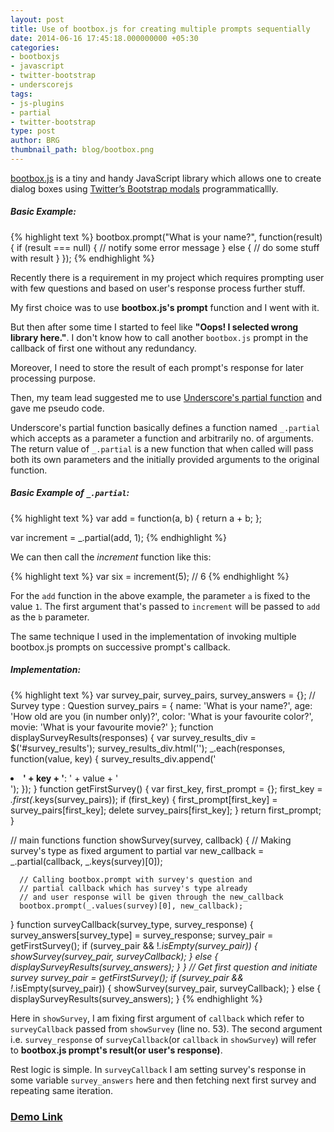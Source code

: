 ```yaml
---
layout: post
title: Use of bootbox.js for creating multiple prompts sequentially
date: 2014-06-16 17:45:18.000000000 +05:30
categories:
- bootboxjs
- javascript
- twitter-bootstrap
- underscorejs
tags:
- js-plugins
- partial
- twitter-bootstrap
type: post
author: BRG
thumbnail_path: blog/bootbox.png
---
```


[bootbox.js](http://bootboxjs.com) is a tiny and handy JavaScript library which allows one to create dialog boxes using [Twitter’s Bootstrap modals](http://getbootstrap.com/2.3.2/javascript.html#modals) programmaticallly.

##### Basic Example:
{% highlight text %}
  bootbox.prompt("What is your name?", function(result) {
    if (result === null) {
      // notify some error message
    } else {
      // do some stuff with result
    }
  });
{% endhighlight %}

Recently there is a requirement in my project which requires prompting user with few questions and based on user's response process further stuff.

My first choice was to use **bootbox.js's prompt** function and I went with it.

But then after some time I started to feel like **"Oops! I selected wrong library here."**. I don't know how to call another `bootbox.js` prompt in the callback of first one without any redundancy.

Moreover, I need to store the result of each prompt's response for later processing purpose.

Then, my team lead suggested me to use [Underscore's partial function](http://underscorejs.org/#partial) and gave me pseudo code.

Underscore's partial function basically defines a function named `_.partial` which accepts as a parameter a function and arbitrarily no. of arguments. The return value of  `_.partial` is a new function that when called will pass both its own parameters and the initially provided arguments to the original function.

##### Basic Example of `_.partial`:
{% highlight text %}
  var add = function(a, b) {
    return a + b;
  };

  var increment = _.partial(add, 1);
{% endhighlight %}

We can then call the *increment* function like this:

{% highlight text %}
  var six = increment(5);       // 6
{% endhighlight %}

For the `add` function in the above example, the parameter `a` is fixed to
the value `1`. The first argument that's passed to `increment` will be passed to `add`
as the `b` parameter.

The same technique I used in the implementation of invoking multiple bootbox.js prompts on
successive prompt's callback.

##### Implementation:

{% highlight text %}
  var survey_pair, survey_pairs, survey_answers = {};
  // Survey type : Question
  survey_pairs = {
      name: 'What is your name?',
      age: 'How old are you (in number only)?',
      color: 'What is your favourite color?',
      movie: 'What is your favourite movie?'
  };
  function displaySurveyResults(responses) {
      var survey_results_div = $('#survey_results');
      survey_results_div.html('');
      _.each(responses, function(value, key) {
          survey_results_div.append('<li><strong>' + key + '</strong>: ' + value + '</li>');
      });
  }
  function getFirstSurvey() {
      var first_key, first_prompt = {};
      first_key = _.first(_.keys(survey_pairs));
      if (first_key) {
          first_prompt[first_key] = survey_pairs[first_key];
          delete survey_pairs[first_key];
      }
      return first_prompt;
  }

  // main functions
  function showSurvey(survey, callback) {
      // Making survey's type as fixed argument to partial
      var new_callback = _.partial(callback, _.keys(survey)[0]);

      // Calling bootbox.prompt with survey's question and
      // partial callback which has survey's type already
      // and user response will be given through the new_callback
      bootbox.prompt(_.values(survey)[0], new_callback);
  }
  function surveyCallback(survey_type, survey_response) {
      survey_answers[survey_type] = survey_response;
      survey_pair = getFirstSurvey();
      if (survey_pair && !_.isEmpty(survey_pair)) {
          showSurvey(survey_pair, surveyCallback);
      } else {
          displaySurveyResults(survey_answers);
      }
  }
  // Get first question and initiate survey
  survey_pair = getFirstSurvey();
  if (survey_pair && !_.isEmpty(survey_pair)) {
      showSurvey(survey_pair, surveyCallback);
  } else {
      displaySurveyResults(survey_answers);
  }
{% endhighlight %}

Here in `showSurvey`, I am fixing first argument of `callback` which refer to `surveyCallback` passed from `showSurvey` (line no. 53).
The second argument i.e. `survey_response` of `surveyCallback`(or `callback` in `showSurvey`)
will refer to **bootbox.js prompt's result(or user's response)**.

Rest logic is simple. In `surveyCallback` I am setting survey's response in some variable
`survey_answers` here and then fetching next first survey and repeating same iteration.

### [Demo Link](http://jsbin.com/xayup/6)
